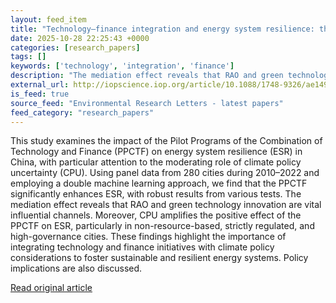 ```yaml
---
layout: feed_item
title: "Technology–finance integration and energy system resilience: the moderating role of climate policy uncertainty"
date: 2025-10-28 22:25:43 +0000
categories: [research_papers]
tags: []
keywords: ['technology', 'integration', 'finance']
description: "The mediation effect reveals that RAO and green technology innovation are vital influential channels"
external_url: http://iopscience.iop.org/article/10.1088/1748-9326/ae1497
is_feed: true
source_feed: "Environmental Research Letters - latest papers"
feed_category: "research_papers"
---
```


This study examines the impact of the Pilot Programs of the Combination of Technology and Finance (PPCTF) on energy system resilience (ESR) in China, with particular attention to the moderating role of climate policy uncertainty (CPU). Using panel data from 280 cities during 2010–2022 and employing a double machine learning approach, we find that the PPCTF significantly enhances ESR, with robust results from various tests. The mediation effect reveals that RAO and green technology innovation are vital influential channels. Moreover, CPU amplifies the positive effect of the PPCTF on ESR, particularly in non-resource-based, strictly regulated, and high-governance cities. These findings highlight the importance of integrating technology and finance initiatives with climate policy considerations to foster sustainable and resilient energy systems. Policy implications are also discussed.

[Read original article](http://iopscience.iop.org/article/10.1088/1748-9326/ae1497)
